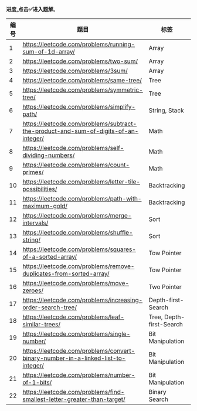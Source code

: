 **进度,点击✅进入题解**。

| 编号 | 题目                                                         | 标签                     | 难度   | 完成                                                         |
| ---- | ------------------------------------------------------------ | ------------------------ | ------ | ------------------------------------------------------------ |
| 1    | https://leetcode.com/problems/running-sum-of-1d-array/       | Array                    | easy   | [✅](https://github.com/pig0726/LeetCode/edit/master/activity/20200805/scau-flyingbird/Running_Sum_Of_1d_Array.go) |
| 2    | https://leetcode.com/problems/two-sum/                       | Array                    | easy   | [✅](https://github.com/pig0726/LeetCode/edit/master/activity/20200805/scau-flyingbird/Two_Sum.go) |
| 3    | https://leetcode.com/problems/3sum/                          | Array                    | medium |                                                              |
| 4    | https://leetcode.com/problems/same-tree/                     | Tree                     | easy   | [✅](https://github.com/pig0726/LeetCode/edit/master/activity/20200805/scau-flyingbird/Same_tree.go) |
| 5    | https://leetcode.com/problems/symmetric-tree/                | Tree                     | easy   | [✅](https://github.com/pig0726/LeetCode/edit/master/activity/20200805/scau-flyingbird/Symmetric_tree.go) |
| 6    | https://leetcode.com/problems/simplify-path/                 | String, Stack            | medium |                                                              |
| 7    | https://leetcode.com/problems/subtract-the-product-and-sum-of-digits-of-an-integer/ | Math                     | easy   | [✅](https://github.com/pig0726/LeetCode/edit/master/activity/20200805/scau-flyingbird/SubtractTheProductAndSumOfDigitsOfAnInteger.go) |
| 8    | https://leetcode.com/problems/self-dividing-numbers/         | Math                     | easy   |                                                              |
| 9    | https://leetcode.com/problems/count-primes/                  | Math                     | easy   |                                                              |
| 10   | https://leetcode.com/problems/letter-tile-possibilities/     | Backtracking             | medium |                                                              |
| 11   | https://leetcode.com/problems/path-with-maximum-gold/        | Backtracking             | medium |                                                              |
| 12   | https://leetcode.com/problems/merge-intervals/               | Sort                     | medium |                                                              |
| 13   | https://leetcode.com/problems/shuffle-string/                | Sort                     | easy   | [✅](https://github.com/pig0726/LeetCode/edit/master/activity/20200805/scau-flyingbird/ShuffleString.go) |
| 14   | https://leetcode.com/problems/squares-of-a-sorted-array/     | Tow Pointer              | easy   |                                                              |
| 15   | https://leetcode.com/problems/remove-duplicates-from-sorted-array/ | Tow Pointer              | easy   |                                                              |
| 16   | https://leetcode.com/problems/move-zeroes/                   | Two Pointer              | easy   | [✅](https://github.com/pig0726/LeetCode/edit/master/activity/20200805/scau-flyingbird/MoveZeroes.go) |
| 17   | https://leetcode.com/problems/increasing-order-search-tree/  | Depth-first-Search       | easy   |                                                              |
| 18   | https://leetcode.com/problems/leaf-similar-trees/            | Tree, Depth-first-Search | easy   |                                                              |
| 19   | https://leetcode.com/problems/single-number/                 | Bit Manipulation         | easy   | [✅](Single_Number.go)                                                             |
| 20   | https://leetcode.com/problems/convert-binary-number-in-a-linked-list-to-integer/ | Bit Manipulation         | easy   |                                                              |
| 21   | https://leetcode.com/problems/number-of-1-bits/              | Bit Manipulation         | easy   |                                                              |
| 22   | https://leetcode.com/problems/find-smallest-letter-greater-than-target/ | Binary Search            | easy   |                                                              |
